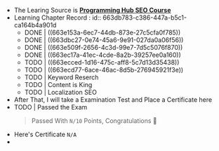 - The Learing Source is [__Programming Hub SEO Course__](https://programminghub.io/coursedetail/programming/learn/SEO/70)
- Learning Chapter Record :
  id:: 663db783-c386-447a-b5c1-ca164b4a901d
	- DONE | ((663e153a-6ec7-44db-873e-27c5cfa0f785))
	- DONE | ((663dbc27-0e74-45a6-9e91-027da0a06f56))
	- DONE | ((663e509f-2656-4c3d-99e7-7d5c5076f870))
	- DONE | ((663ec17a-41ec-4cde-8a2b-39257ee0a160))
	- TODO | ((663ecced-1d16-475c-aff8-5c7d13d35438))
	- TODO | ((663ecd77-6ace-46ac-8d5b-276945921f3e))
	- TODO | Keyword Reserch
	- TODO | Content is King
	- TODO | Localization SEO
- After That, I will take a Examination Test and Place a Certificate here
- TODO | Passed the Exam
  > Passed With `N/10` Points, Congratulations 🎉
- Here's Certificate `N/A`
-